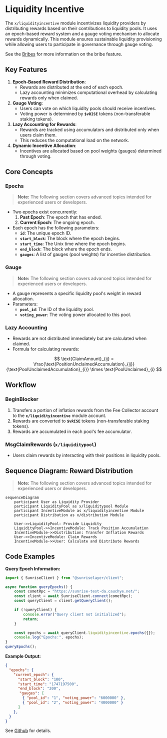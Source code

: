 # Liquidity Incentive

The `x/liquidityincentive` module incentivizes liquidity providers by distributing rewards based on their contributions to liquidity pools. It uses an epoch-based reward system and a gauge voting mechanism to allocate rewards dynamically. This module ensures sustainable liquidity provisioning while allowing users to participate in governance through gauge voting.

See the [Bribes](./bribes.md) for more information on the bribe feature.

## Key Features

1. **Epoch-Based Reward Distribution**:
    - Rewards are distributed at the end of each epoch.
    - Lazy accounting minimizes computational overhead by calculating rewards only when claimed.
2. **Gauge Voting**:
    - Users can vote on which liquidity pools should receive incentives.
    - Voting power is determined by **`$vRISE`** tokens (non-transferable staking tokens).
3. **Lazy Accounting for Rewards**:
    - Rewards are tracked using accumulators and distributed only when users claim them.
    - This reduces the computational load on the network.
4. **Dynamic Incentive Allocation**:
    - Incentives are allocated based on pool weights (gauges) determined through voting.

## **Core Concepts**

### Epochs

> **Note:** The following section covers advanced topics intended for experienced users or developers.

- Two epochs exist concurrently:
    1. **Past Epoch**: The epoch that has ended.
    2. **Current Epoch**: The ongoing epoch.
- Each epoch has the following parameters:
  - **`id`**: The unique epoch ID.
  - **`start_block`**: The block where the epoch begins.
  - **`start_time`**: The Unix time where the epoch begins.
  - **`end_block`**: The block where the epoch ends.
  - **`gauges`**: A list of gauges (pool weights) for incentive distribution.

### Gauge

> **Note:** The following section covers advanced topics intended for experienced users or developers.

- A gauge represents a specific liquidity pool's weight in reward allocation.
- Parameters:
  - **`pool_id`**: The ID of the liquidity pool.
  - **`voting_power`**: The voting power allocated to this pool.

### Lazy Accounting

- Rewards are not distributed immediately but are calculated when claimed.
- Formula for calculating rewards:

$$
\text{ClaimAmount}_{ij} = \frac{\text{PositionUnclaimedAccumulation}_{ij}}{\text{PoolUnclaimedAccumulation}_{i}} \times \text{PoolUnclaimed}_{i}
$$

## Workflow

### BeginBlocker

1. Transfers a portion of inflation rewards from the Fee Collector account to the **`x/liquidityincentive`** module account.
1. Rewards are converted to **`$vRISE`** tokens (non-transferable staking tokens).
1. Rewards are accumulated in each pool's fee accumulator.

### MsgClaimRewards (`x/liquiditypool`)

- Users claim rewards by interacting with their positions in liquidity pools.

## Sequence Diagram: Reward Distribution

> **Note:** The following section covers advanced topics intended for experienced users or developers.

```mermaid
sequenceDiagram
    participant User as Liquidity Provider
    participant LiquidityPool as x/liquiditypool Module
    participant IncentiveModule as x/liquidityincentive Module
    participant Distribution as x/distribution Module

    User->>LiquidityPool: Provide Liquidity
    LiquidityPool->>IncentiveModule: Track Position Accumulation
    IncentiveModule->>Distribution: Transfer Inflation Rewards
    User->>IncentiveModule: Claim Rewards
    IncentiveModule->>User: Calculate and Distribute Rewards
```

## Code Examples

**Query Epoch Information:**

```javascript
import { SunriseClient } from "@sunriselayer/client";

async function queryEpochs() {
    const cometRpc = "https://sunrise-test-da.cauchye.net/";
    const client = await SunriseClient.connect(cometRpc);
    const queryClient = client.getQueryClient();

    if (!queryClient) {
        console.error("Query client not initialized");
        return;
    }

    const epochs = await queryClient.liquidityincentive.epochs({});
    console.log("Epochs:", epochs);
}
queryEpochs();
```

**Example Output:**

```json
{
　"epochs": {
  　"current_epoch": {
   　 "start_block": "100",
  　  "start_time": "1747197500",
  　  "end_block": "200",
  　　 "gauges": [
   　   { "pool_id": "1", "voting_power": "6000000" },
   　   { "pool_id": "2", "voting_power": "4000000" }
  　  ]
  　},
　}
}
```

See [Github](https://github.com/sunriselayer/sunrise/tree/main/x/liquidityincentive) for details.
